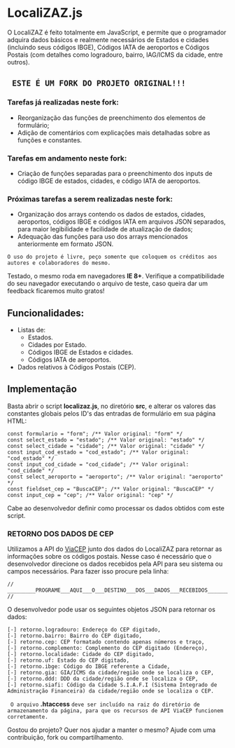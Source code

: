 # LocaliZAZ.js

O LocaliZAZ é feito totalmente em JavaScript, e permite que o programador adquira dados básicos e realmente necessários de Estados e cidades (incluindo seus códigos IBGE), Códigos IATA de aeroportos e Códigos Postais (com detalhes como logradouro, bairro, IAG/ICMS da cidade, entre outros).

## ``` ESTE É UM FORK DO PROJETO ORIGINAL!!!```

### Tarefas já realizadas neste fork:
- Reorganização das funções de preenchimento dos elementos de formulário;
- Adição de comentários com explicações mais detalhadas sobre as funções e constantes.

### Tarefas em andamento neste fork:
- Criação de funções separadas para o preenchimento dos inputs de código IBGE de estados, cidades, e código IATA de aeroportos.

### Próximas tarefas a serem realizadas neste fork:
- Organização dos arrays contendo os dados de estados, cidades, aeroportos, códigos IBGE e códigos IATA em arquivos JSON separados, para maior legibilidade e facilidade de atualização de dados;
- Adequação das funções para uso dos arrays mencionados anteriormente em formato JSON.

```O uso do projeto é livre, peço somente que coloquem os créditos aos autores e colaboradores do mesmo.```

Testado, o mesmo roda em navegadores **IE 8+**. Verifique a compatibilidade do seu navegador executando o arquivo de teste, caso queira dar um feedback ficaremos muito gratos!


## Funcionalidades:
- Listas de:
  - Estados.
  - Cidades por Estado.
  - Códigos IBGE de Estados e cidades.
  - Códigos IATA de aeroportos.
- Dados relativos à Códigos Postais (CEP).


## Implementação
Basta abrir o script **localizaz.js**, no diretório **src**, e alterar os valores das constantes globais pelos ID's das entradas de formulário em sua página HTML:

```
const formulario = "form"; /** Valor original: "form" */
const select_estado = "estado"; /** Valor original: "estado" */
const select_cidade = "cidade"; /** Valor original: "cidade" */
const input_cod_estado = "cod_estado"; /** Valor original: "cod_estado" */
const input_cod_cidade = "cod_cidade"; /** Valor original: "cod_cidade" */
const select_aeroporto = "aeroporto"; /** Valor original: "aeroporto" */
const fieldset_cep = "BuscaCEP"; /** Valor original: "BuscaCEP" */
const input_cep = "cep"; /** Valor original: "cep" */
```

Cabe ao desenvolvedor definir como processar os dados obtidos com este script.

### RETORNO DOS DADOS DE CEP
Utilizamos a API do [ViaCEP](https://viacep.com.br/) junto dos dados do LocaliZAZ para retornar as informações sobre os códigos postais.
Nesse caso é necessário que o desenvolvedor direcione os dados recebidos pela API para seu sistema ou campos necessários.
Para fazer isso procure pela linha:

```
// _________PROGRAME___AQUI___O___DESTINO___DOS___DADOS___RECEBIDOS_________ //
```

O desenvolvedor pode usar os seguintes objetos JSON para retornar os dados:

```
[-] retorno.logradouro: Endereço do CEP digitado,
[-] retorno.bairro: Bairro do CEP digitado,
[-] retorno.cep: CEP formatado contendo apenas números e traço,
[-] retorno.complemento: Complemento do CEP digitado (Endereço),
[-] retorno.localidade: Cidade do CEP digitado,
[-] retorno.uf: Estado do CEP digitado,
[-] retorno.ibge: Código do IBGE referente a Cidade,
[-] retorno.gia: GIA/ICMS da cidade/região onde se localiza o CEP,
[-] retorno.ddd: DDD da cidade/região onde se localiza o CEP,
[-] retorno.siafi: Código da Cidade S.I.A.F.I (Sistema Integrado de Administração Financeira) da cidade/região onde se localiza o CEP.
```

``` O arquivo``` **.htaccess** ```deve ser incluído na raiz do diretório de armazenamento da página, para que os recursos de API ViaCEP funcionem corretamente.```

Gostou do projeto? Quer nos ajudar a manter o mesmo? Ajude com uma contribuição, fork ou compartilhamento.
